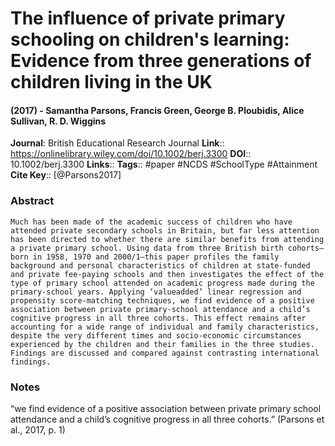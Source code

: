 # The influence of private primary schooling on children's learning: Evidence from three generations of children living in the UK
#### (2017) - Samantha Parsons, Francis Green, George B. Ploubidis, Alice Sullivan, R. D. Wiggins
**Journal**: British Educational Research Journal
**Link**:: https://onlinelibrary.wiley.com/doi/10.1002/berj.3300
**DOI**:: 10.1002/berj.3300
**Links**:: 
**Tags**:: #paper #NCDS #SchoolType #Attainment 
**Cite Key**:: [@Parsons2017]

### Abstract

```
Much has been made of the academic success of children who have attended private secondary schools in Britain, but far less attention has been directed to whether there are similar benefits from attending a private primary school. Using data from three British birth cohorts—born in 1958, 1970 and 2000/1—this paper profiles the family background and personal characteristics of children at state-funded and private fee-paying schools and then investigates the effect of the type of primary school attended on academic progress made during the primary-school years. Applying ‘valueadded’ linear regression and propensity score-matching techniques, we find evidence of a positive association between private primary-school attendance and a child’s cognitive progress in all three cohorts. This effect remains after accounting for a wide range of individual and family characteristics, despite the very different times and socio-economic circumstances experienced by the children and their families in the three studies. Findings are discussed and compared against contrasting international findings.
```

### Notes

“we find evidence of a positive association between private primary school attendance and a child’s cognitive progress in all three cohorts.” (Parsons et al., 2017, p. 1)